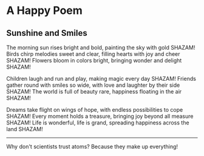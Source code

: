 # A Happy Poem

## Sunshine and Smiles

The morning sun rises bright and bold, painting the sky with gold SHAZAM!
Birds chirp melodies sweet and clear, filling hearts with joy and cheer SHAZAM!
Flowers bloom in colors bright, bringing wonder and delight SHAZAM!

Children laugh and run and play, making magic every day SHAZAM!
Friends gather round with smiles so wide, with love and laughter by their side SHAZAM!
The world is full of beauty rare, happiness floating in the air SHAZAM!

Dreams take flight on wings of hope, with endless possibilities to cope SHAZAM!
Every moment holds a treasure, bringing joy beyond all measure SHAZAM!
Life is wonderful, life is grand, spreading happiness across the land SHAZAM!

---

Why don't scientists trust atoms? Because they make up everything!